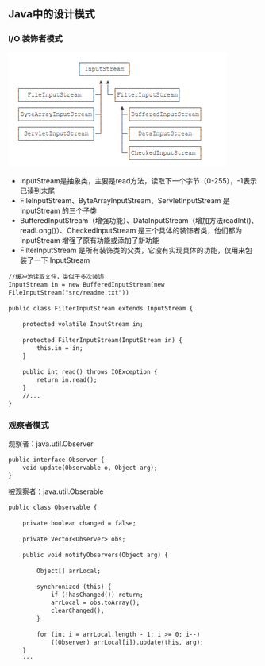 ## Java中的设计模式
### I/O 装饰者模式
![分](图片/IO装饰者模式.png)
- InputStream是抽象类，主要是read方法，读取下一个字节（0-255），-1表示已读到末尾  
- FileInputStream、ByteArrayInputStream、ServletInputStream 是 InputStream 的三个子类  
- BufferedInputStream（增强功能）、DataInputStream（增加方法readInt()、readLong()）、CheckedInputStream 是三个具体的装饰者类，他们都为 InputStream 增强了原有功能或添加了新功能  
- FilterInputStream 是所有装饰类的父类，它没有实现具体的功能，仅用来包装了一下 InputStream  
```
//缓冲池读取文件，类似于多次装饰
InputStream in = new BufferedInputStream(new FileInputStream("src/readme.txt"))

public class FilterInputStream extends InputStream { 

    protected volatile InputStream in;

    protected FilterInputStream(InputStream in) { 
        this.in = in; 
    } ​ 

    public int read() throws IOException { 
        return in.read(); 
    } 
    //... 
}
```  
### 观察者模式
观察者：java.util.Observer
```
public interface Observer { 
    void update(Observable o, Object arg); 
}
```
被观察者：java.util.Obserable
```
public class Observable { 

    private boolean changed = false; 

    private Vector<Observer> obs; 

    public void notifyObservers(Object arg) { 

        Object[] arrLocal; 

        synchronized (this) { 
            if (!hasChanged()) return; 
            arrLocal = obs.toArray(); 
            clearChanged(); 
        } 
        
        for (int i = arrLocal.length - 1; i >= 0; i--) 
            ((Observer) arrLocal[i]).update(this, arg); 
    }
    ···
```
